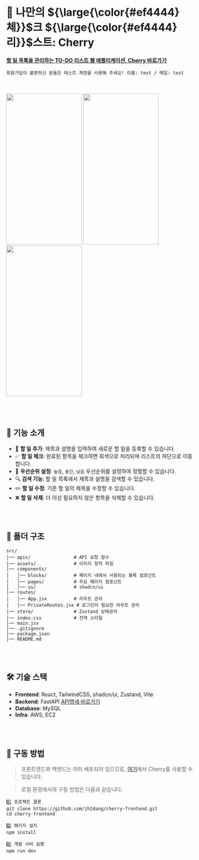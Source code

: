
# 🍒 나만의 ${\large{\color{#ef4444}체}}$크 ${\large{\color{#ef4444}리}}$스트: Cherry


**[할 일 목록을 관리하는 TO-DO 리스트 웹 애플리케이션, Cherry 바로가기](http://52.63.131.46/)**
<br/>
```
회원가입이 불편하신 분들은 테스트 계정을 사용해 주세요! 이름: test / 메일: test
```
<br/>
<br/>
<img src="https://github.com/user-attachments/assets/b490a156-9938-4fc9-8e77-b637e70bfd71"  width="200" height="400"/>
<img src="https://github.com/user-attachments/assets/46a03879-f180-43f7-a703-9826b50f981d"  width="200" height="400"/>
<img src="https://github.com/user-attachments/assets/f40050ee-5e8b-47b4-81e5-f5310214730e"  width="200" height="400"/>
<br/>
<br/>
<br/>
<br/>

## 🎯 **기능 소개**

- 📝 **할 일 추가**: 제목과 설명을 입력하여 새로운 할 일을 등록할 수 있습니다.
- ✅ **할 일 체크**: 완료된 항목을 체크하면 회색으로 처리되며 리스트의 하단으로 이동합니다.
- 📌 **우선순위 설정**: `높음`, `중간`, `낮음` 우선순위를 설정하여 정렬할 수 있습니다.
- 🔍 **검색 기능**: 할 일 목록에서 제목과 설명을 검색할 수 있습니다.
- ✏️ **할 일 수정**: 기존 할 일의 제목을 수정할 수 있습니다.
- ❌ **할 일 삭제**: 더 이상 필요하지 않은 항목을 삭제할 수 있습니다.
<br/>
<br/>

## 📁 **폴더 구조**
```
src/  
│── apis/                # API 요청 함수  
│── assets/              # 이미지 정적 파일  
│── components/
│   │── blocks/          # 페이지 내에서 사용되는 블록 컴포넌트  
│   │── pages/           # 주요 페이지 컴포넌트
│   │── ui/              # shadcn/ui
│── routes/
│   │── App.jsx          # 라우트 관리  
│   │── PrivateRoutes.jsx # 로그인이 필요한 라우트 관리  
│── store/               # Zustand 상태관리
│── index.css            # 전역 스타일  
│── main.jsx
│── .gitignore
│── package.json 
│── README.md

```
<br/>
<br/>

## 🛠 **기술 스택**
- **Frontend**: React, TailwindCSS, shadcn/ui, Zustand, Vite
- **Backend**: FastAPI [API명세 바로가기](http://3.27.168.60:8000/docs#/)
- **Database**: MySQL
- **Infra**: AWS, EC2
<br/>
<br/>

## 📌 **구동 방법**
> 프론트엔드와 백엔드는 이미 배포되어 있으므로, [여기](http://52.63.131.46/)에서 Cherry를 사용할 수 있습니다.

> 로컬 환경에서의 구동 방법은 다음과 같습니다.
```
1️⃣ 프로젝트 클론
git clone https://github.com/jh2dang/cherry-frontend.git
cd cherry-frontend

2️⃣ 패키지 설치
npm install

3️⃣ 개발 서버 실행
npm run dev
```
